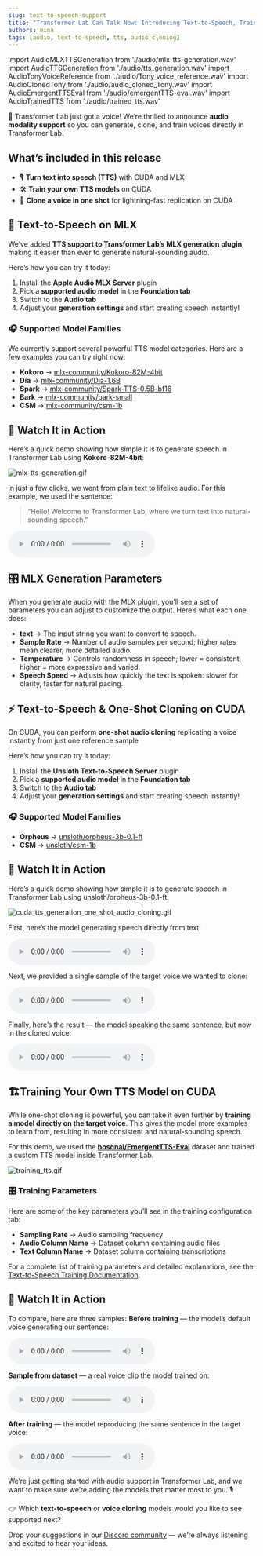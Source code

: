 ```yaml
---
slug: text-to-speech-support
title: "Transformer Lab Can Talk Now: Introducing Text-to-Speech, Training & One-Shot Voice Cloning"
authors: mina
tags: [audio, text-to-speech, tts, audio-cloning]
---
```

import AudioMLXTTSGeneration from './audio/mlx-tts-generation.wav'
import AudioTTSGeneration from './audio/tts_generation.wav'
import AudioTonyVoiceReference from './audio/Tony_voice_reference.wav'
import AudioClonedTony from './audio/audio_cloned_Tony.wav'
import AudioEmergentTTSEval from './audio/emergentTTS-eval.wav'
import AudioTrainedTTS from './audio/trained_tts.wav'



🎉 Transformer Lab just got a voice! We’re thrilled to announce **audio modality support** so you can generate, clone, and train voices directly in Transformer Lab.

## What’s included in this release

- 🎙️ **Turn text into speech (TTS)** with CUDA and MLX
- 🛠️ **Train your own TTS models** on CUDA
- 🧬 **Clone a voice in one shot** for lightning-fast replication on CUDA

## 🚀 Text-to-Speech on MLX

We’ve added **TTS support to Transformer Lab’s MLX generation plugin**, making it easier than ever to generate natural-sounding audio.

Here’s how you can try it today:

1. Install the **Apple Audio MLX Server** plugin
2. Pick a **supported audio model** in the **Foundation tab**
3. Switch to the **Audio tab**
4. Adjust your **generation settings** and start creating speech instantly!

### 🎧 Supported Model Families

We currently support several powerful TTS model categories. Here are a few examples you can try right now:

- **Kokoro** → [mlx-community/Kokoro-82M-4bit](https://huggingface.co/mlx-community/Kokoro-82M-4bit?utm_source=chatgpt.com)
- **Dia** → [mlx-community/Dia-1.6B](https://huggingface.co/mlx-community/Dia-1.6B?utm_source=chatgpt.com)
- **Spark** → [mlx-community/Spark-TTS-0.5B-bf16](https://huggingface.co/mlx-community/Spark-TTS-0.5B-bf16?utm_source=chatgpt.com)
- **Bark** → [mlx-community/bark-small](https://huggingface.co/mlx-community/bark-small?utm_source=chatgpt.com)
- **CSM** → [mlx-community/csm-1b](https://huggingface.co/mlx-community/csm-1b)

## 👀 Watch It in Action

Here’s a quick demo showing how simple it is to generate speech in Transformer Lab using **Kokoro-82M-4bit**:

![mlx-tts-generation.gif](gifs/mlx-tts-generation.gif)

In just a few clicks, we went from plain text to lifelike audio. For this example, we used the sentence:

> “Hello! Welcome to Transformer Lab, where we turn text into natural-sounding speech.”
> 

<audio controls>
    <source src={AudioMLXTTSGeneration} type="audio/wav" />
    Your browser does not support the audio element.
</audio>


## 🎛️ MLX Generation Parameters

When you generate audio with the MLX plugin, you’ll see a set of parameters you can adjust to customize the output. Here’s what each one does:

- **text** → The input string you want to convert to speech.
- **Sample Rate** → Number of audio samples per second; higher rates mean clearer, more detailed audio.
- **Temperature** → Controls randomness in speech; lower = consistent, higher = more expressive and varied.
- **Speech Speed** → Adjusts how quickly the text is spoken: slower for clarity, faster for natural pacing.

## **⚡ Text-to-Speech & One-Shot Cloning on CUDA**

On CUDA, you can perform **one-shot audio cloning** replicating a voice instantly from just one reference sample

Here’s how you can try it today:

1. Install the **Unsloth Text-to-Speech Server** plugin
2. Pick a **supported audio model** in the **Foundation tab**
3. Switch to the **Audio tab**
4. Adjust your **generation settings** and start creating speech instantly!

### 🎧 Supported Model Families

- **Orpheus** → [unsloth/orpheus-3b-0.1-ft](https://huggingface.co/unsloth/orpheus-3b-0.1-ft)
- **CSM** → [unsloth/csm-1b](https://huggingface.co/unsloth/csm-1b)

## 👀 Watch It in Action

Here’s a quick demo showing how simple it is to generate speech in Transformer Lab using unsloth/orpheus-3b-0.1-ft:

![cuda_tts_generation_one_shot_audio_cloning.gif](gifs/cuda_tts_generation_one_shot_audio_cloning.gif)

First, here’s the model generating speech directly from text:

<audio controls>
    <source src={AudioTTSGeneration} type="audio/wav" />
    Your browser does not support the audio element.
</audio>

Next, we provided a single sample of the target voice we wanted to clone:

<audio controls>
    <source src={AudioTonyVoiceReference} type="audio/wav" />
    Your browser does not support the audio element.
</audio>

Finally, here’s the result — the model speaking the same sentence, but now in the cloned voice:

<audio controls>
    <source src={AudioClonedTony} type="audio/wav" />
    Your browser does not support the audio element.
</audio>

## 🏗️Training Your Own TTS Model on CUDA

While one-shot cloning is powerful, you can take it even further by **training a model directly on the target voice**. This gives the model more examples to learn from, resulting in more consistent and natural-sounding speech.

For this demo, we used the [**bosonai/EmergentTTS-Eval**](https://huggingface.co/datasets/bosonai/EmergentTTS-Eval?utm_source=chatgpt.com) dataset and trained a custom TTS model inside Transformer Lab.

![training_tts.gif](gifs/training_tts.gif)

### 🎛️ Training Parameters

Here are some of the key parameters you’ll see in the training configuration tab:

- **Sampling Rate** → Audio sampling frequency
- **Audio Column Name** → Dataset column containing audio files
- **Text Column Name** → Dataset column containing transcriptions

For a complete list of training parameters and detailed explanations, see the [Text-to-Speech Training Documentation](/docs/audio/text-to-speech-training).

## 👀 Watch It in Action

To compare, here are three samples:
**Before training** — the model’s default voice generating our sentence:

<audio controls>
    <source src={AudioTTSGeneration} type="audio/wav" />
    Your browser does not support the audio element.
</audio>

**Sample from dataset** — a real voice clip the model trained on:

<audio controls>
    <source src={AudioEmergentTTSEval} type="audio/wav" />
    Your browser does not support the audio element.
</audio>

**After training** — the model reproducing the same sentence in the target voice:

<audio controls>
    <source src={AudioTrainedTTS} type="audio/wav" />
    Your browser does not support the audio element.
</audio>

We’re just getting started with audio support in Transformer Lab, and we want to make sure we’re adding the models that matter most to you. 🎙️

👉 Which **text-to-speech** or **voice cloning** models would you like to see supported next?

Drop your suggestions in our [Discord community](https://discord.com/invite/transformerlab) — we’re always listening and excited to hear your ideas.
